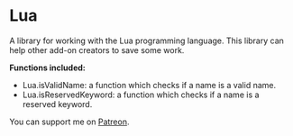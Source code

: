 # Lua

A library for working with the Lua programming language. This library can help other add-on creators to save some work.

**Functions included:**

* Lua.isValidName: a function which checks if a name is a valid name.
* Lua.isReservedKeyword: a function which checks if a name is a reserved keyword.

You can support me on [Patreon](https://www.patreon.com/addons_by_sanjo).
